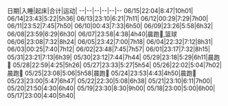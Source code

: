 日期|入睡|起床|合计|运动|
--|--|--|--|--|--
06/15|22:04|8:47|10h01|
06/14|23:43|5:22|5h36|
06/13|23:10|6:21|7h11|
06/12|00:29|7:29|7h00|
06/11|23:52|7:45|7h50|
06/10|00:43|7:33|6h50|
06/09|23:26|5:58|6h32|
06/08|23:59|6:29|6h30|
06/07|23:58|4:38|4h40|晨跑:running:,篮球
06/06|23:08|7:32|8h24|
06/05|23:42|7:00|7h18|
06/04|22:32|7:12|8h31|
06/03|00:25|7:40|7h12|
06/02|23:48|7:45|7h57|
06/01|23:17|7:32|8h15|
05/31|23:21|7:13|6h39|
05/30|23:12|7:44|7h44|
05/29|23:18|5:29|6h11|晨跑:running:
05/28|22:59|4:25|5h26|
05/27|23:33|5:27|5h54|
05/26|22:02|5:04|7h02|晨跑:running:
05/25|23:08|5:06|5h58|晨跑:running:
05/24|23:53|4:43|4h50|晨跑:running:
05/23|23:00|5:47|6h47|
05/22|22:30|5:08|6h38|
05/21|23:10|6:11|7h00|
05/20|21:50|4:30|6h40|
05/19|23:30|8:30|9h00|
05/18|23:00|5:00|6h00|
05/17|23:00|4:40|5h40|

